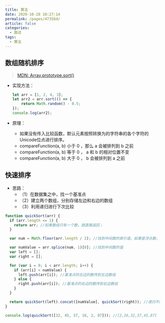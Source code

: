```yaml
---
title: 算法
date: 2020-10-28 10:27:14
permalink: /pages/4735bd/
article: false
categories: 
  - 面试
tags: 
  - 算法
---
```


## 数组随机排序

> [MDN: Array.prototype.sort()](https://developer.mozilla.org/zh-CN/docs/Web/JavaScript/Reference/Global_Objects/Array/sort)

- 实现方法：

    ```js
    let arr = [1, 2, 4, 3];
    let arr2 = arr.sort(() => {
        return Math.random() - 0.5;
    });
    console.log(arr2);
    ```

- 原理：
  
  - 如果没有传入比较函数，默认元素按照转换为的字符串的各个字符的Unicode位点进行排序。
  - compareFunction(a, b) 小于 0 ，那么 a 会被排列到 b 之前
  - compareFunction(a, b) 等于 0 ， a 和 b 的相对位置不变
  - compareFunction(a, b) 大于 0 ， b 会被排列到 a 之前

## 快速排序

- 思路：
  - （1）在数据集之中，找一个基准点
  - （2）建立两个数组，分别存储左边和右边的数组
  - （3）利用递归进行下次比较

```js
function quickSort(arr) {
  if (arr.length <= 1) {
    return arr; //如果数组只有一个数，就直接返回；
  }

  var num = Math.floor(arr.length / 2); //找到中间数的索引值，如果是浮点数，则向下取整

  var numValue = arr.splice(num, 1)[0]; //找到中间数的值
  var left = [];
  var right = [];

  for (var i = 0; i < arr.length; i++) {
    if (arr[i] < numValue) {
      left.push(arr[i]); //基准点的左边的数传到左边数组
    } else {
      right.push(arr[i]); //基准点的右边的数传到右边数组
    }
  }

  return quickSort(left).concat([numValue], quickSort(right)); //递归不断重复比较
}

console.log(quickSort([32, 45, 37, 16, 2, 87])); //[2,16,32,37,45,87]
```
